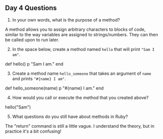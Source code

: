 ## Day 4 Questions

1. In your own words, what is the purpose of a method?

A method allows you to assign arbitrary characters to blocks of code, similar to the way variables are assigned to strings/numbers.  They can then be called upon to run later.

2. In the space below, create a method named `hello` that will print `"Sam I am"`.

def hello()
  p "Sam I am."
end

3. Create a method name `hello_someone` that takes an argument of `name` and prints `"#{name} I am"`.

def hello_someone(name)
  p "#{name} I am."
end

4. How would you call or execute the method that you created above?

hello("Sam")

5. What questions do you still have about methods in Ruby?

The "return" command is still a little vague.  I understand the theory, but in practice it's a bit confusing!
